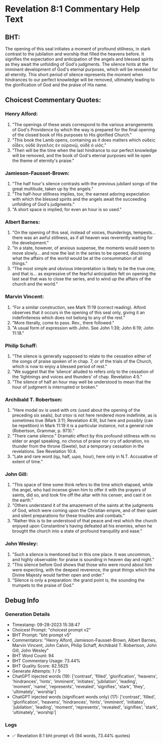 # Revelation 8:1 Commentary Help Text

## BHT:
The opening of this seal initiates a moment of profound stillness, in stark contrast to the jubilation and worship that filled the heavens before. It signifies the expectation and anticipation of the angels and blessed spirits as they await the unfolding of God's judgments. The silence hints at the imminent development of God's eternal purposes, which will be revealed for all eternity. This short period of silence represents the moment when hindrances to our perfect knowledge will be removed, ultimately leading to the glorification of God and the praise of His name.

## Choicest Commentary Quotes:
### Henry Alford:
1. "The openings of these seals correspond to the various arrangements of God's Providence by which the way is prepared for the final opening of the closed book of His purposes to His glorified Church."
2. "This book the Lamb opens, containing as it does matters which οὐδεὶς οἶδεν, οὐδὲ ἄγγελος ἐν οὐρανῷ, οὐδὲ ὁ υἱός."
3. "Then will be the time when the last hindrance to our perfect knowledge will be removed, and the book of God's eternal purposes will lie open the theme of eternity's praise."

### Jamieson-Fausset-Brown:
1. "The half hour's silence contrasts with the previous jubilant songs of the great multitude, taken up by the angels."
2. "The half-hour stillness implies, too, the earnest adoring expectation with which the blessed spirits and the angels await the succeeding unfolding of God's judgments."
3. "A short space is implied; for even an hour is so used."

### Albert Barnes:
1. "On the opening of this seal, instead of voices, thunderings, tempests... there was an awful stillness, as if all heaven was reverently waiting for the development."
2. "In a state, however, of anxious suspense, the moments would seem to move slowly... and now the last in the series to be opened, disclosing what the affairs of the world would be at the consummation of all things."
3. "The most simple and obvious interpretation is likely to be the true one; and that is... as expressive of the fearful anticipation felt on opening the last seal that was to close the series, and to wind up the affairs of the church and the world."

### Marvin Vincent:
1. "For a similar construction, see Mark 11:19 (correct reading). Alford observes that it occurs in the opening of this seal only, giving it an indefiniteness which does not belong to any of the rest." 
2. "More literally, come to pass. Rev., there followed."
3. "A usual form of expression with John. See John 1:39; John 6:19; John 11:18."

### Philip Schaff:
1. "The silence is generally supposed to relate to the cessation either of the songs of praise spoken of in chap. 7, or of the trials of the Church, which is now to enjoy a blessed period of rest."
2. "We suggest that the ‘silence’ alluded to refers only to the cessation of the ‘lightnings and voices and thunders’ of chap. Revelation 4:5."
3. "The silence of half an hour may well be understood to mean that the hour of judgment is interrupted or broken."

### Archibald T. Robertson:
1. "Here modal αν is used with οτε (used about the opening of the preceding six seals), but οταν is not here rendered more indefinite, as is sometimes true (Mark 3:11; Revelation 4:9), but here and possibly (can be repetition) in Mark 11:19 it is a particular instance, not a general rule (Robertson, Grammar, p. 973)."
2. "There came silence." Dramatic effect by this profound stillness with no elder or angel speaking, no chorus of praise nor cry of adoration, no thunder from the throne (Swete), but a temporary cessation in the revelations. See Revelation 10:4.
3. "Late and rare word (ημ, half, ωρα, hour), here only in N.T. Accusative of extent of time."

### John Gill:
1. "This space of time some think refers to the time which elapsed, while the angel, who had incense given him to offer it with the prayers of saints, did so, and took fire off the altar with his censer, and cast it on the earth."
2. "Others understand it of the amazement of the saints at the judgments of God, which were coming upon the Christian empire, and of their quiet and silent preparations for these troubles and combats."
3. "Rather this is to be understood of that peace and rest which the church enjoyed upon Constantine's having defeated all his enemies, when he brought the church into a state of profound tranquility and ease."

### John Wesley:
1. "Such a silence is mentioned but in this one place. It was uncommon, and highly observable: for praise is sounding in heaven day and night."
2. "This silence before God shows that those who were round about him were expecting, with the deepest reverence, the great things which the Divine Majesty would farther open and order."
3. "Silence is only a preparation: the grand point is, the sounding the trumpets to the praise of God."


## Debug Info
### Generation Details
- Timestamp: 09-28-2023 15:38:47
- Choicest Prompt: "choicest prompt v2"
- BHT Prompt: "bht prompt v5"
- Commentators: "Henry Alford, Jamieson-Fausset-Brown, Albert Barnes, Marvin Vincent, John Calvin, Philip Schaff, Archibald T. Robertson, John Gill, John Wesley"
- BHT Word Count: 94
- BHT Commentary Usage: 73.44%
- BHT Quality Score: 82.5625
- Generate Attempts: 1 / 5
- ChatGPT injected words (19):
	['contrast', 'filled', 'glorification', 'heavens', 'hindrances', 'hints', 'imminent', 'initiates', 'jubilation', 'leading', 'moment', 'name', 'represents', 'revealed', 'signifies', 'stark', 'they', 'ultimately', 'worship']
- ChatGPT injected words (significant words only) (17):
	['contrast', 'filled', 'glorification', 'heavens', 'hindrances', 'hints', 'imminent', 'initiates', 'jubilation', 'leading', 'moment', 'represents', 'revealed', 'signifies', 'stark', 'ultimately', 'worship']

### Logs
- ✅ Revelation 8:1 bht prompt v5 (94 words, 73.44% quotes)